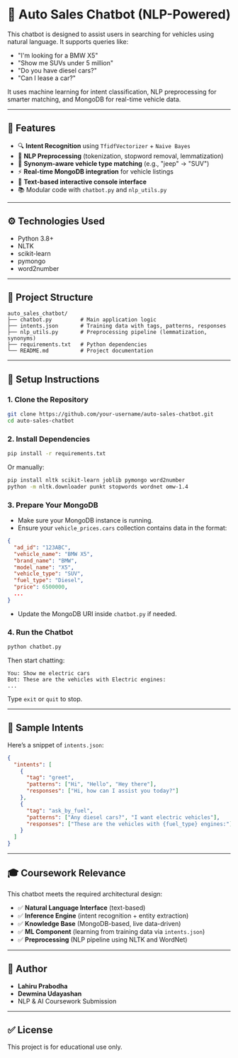 
# 🚗 Auto Sales Chatbot (NLP-Powered)

This chatbot is designed to assist users in searching for vehicles using natural language. It supports queries like:

- "I'm looking for a BMW X5"
- "Show me SUVs under 5 million"
- "Do you have diesel cars?"
- "Can I lease a car?"

It uses machine learning for intent classification, NLP preprocessing for smarter matching, and MongoDB for real-time vehicle data.

---

## 🧠 Features

- 🔍 **Intent Recognition** using `TfidfVectorizer` + `Naive Bayes`
- 🧠 **NLP Preprocessing** (tokenization, stopword removal, lemmatization)
- 🔄 **Synonym-aware vehicle type matching** (e.g., "jeep" → "SUV")
- ⚡ **Real-time MongoDB integration** for vehicle listings
- 💬 **Text-based interactive console interface**
- 📚 Modular code with `chatbot.py` and `nlp_utils.py`

---

## ⚙️ Technologies Used

- Python 3.8+
- NLTK
- scikit-learn
- pymongo
- word2number

---

## 📁 Project Structure

```
auto_sales_chatbot/
├── chatbot.py         # Main application logic
├── intents.json       # Training data with tags, patterns, responses
├── nlp_utils.py       # Preprocessing pipeline (lemmatization, synonyms)
├── requirements.txt   # Python dependencies
└── README.md          # Project documentation
```

---

## 🚀 Setup Instructions

### 1. Clone the Repository

```bash
git clone https://github.com/your-username/auto-sales-chatbot.git
cd auto-sales-chatbot
```

### 2. Install Dependencies

```bash
pip install -r requirements.txt
```

Or manually:

```bash
pip install nltk scikit-learn joblib pymongo word2number
python -m nltk.downloader punkt stopwords wordnet omw-1.4
```

### 3. Prepare Your MongoDB

- Make sure your MongoDB instance is running.
- Ensure your `vehicle_prices.cars` collection contains data in the format:

```json
{
  "ad_id": "123ABC",
  "vehicle_name": "BMW X5",
  "brand_name": "BMW",
  "model_name": "X5",
  "vehicle_type": "SUV",
  "fuel_type": "Diesel",
  "price": 6500000,
  ...
}
```

- Update the MongoDB URI inside `chatbot.py` if needed.

### 4. Run the Chatbot

```bash
python chatbot.py
```

Then start chatting:

```
You: Show me electric cars
Bot: These are the vehicles with Electric engines:
...
```

Type `exit` or `quit` to stop.

---

## 🧪 Sample Intents

Here’s a snippet of `intents.json`:

```json
{
  "intents": [
    {
      "tag": "greet",
      "patterns": ["Hi", "Hello", "Hey there"],
      "responses": ["Hi, how can I assist you today?"]
    },
    {
      "tag": "ask_by_fuel",
      "patterns": ["Any diesel cars?", "I want electric vehicles"],
      "responses": ["These are the vehicles with {fuel_type} engines:"]
    }
  ]
}
```

---

## 🎓 Coursework Relevance

This chatbot meets the required architectural design:

- ✅ **Natural Language Interface** (text-based)
- ✅ **Inference Engine** (intent recognition + entity extraction)
- ✅ **Knowledge Base** (MongoDB-based, live data-driven)
- ✅ **ML Component** (learning from training data via `intents.json`)
- ✅ **Preprocessing** (NLP pipeline using NLTK and WordNet)

---

## 📩 Author

- **Lahiru Prabodha**
- **Dewmina Udayashan**
- NLP & AI Coursework Submission

---

## ✅ License

This project is for educational use only.

